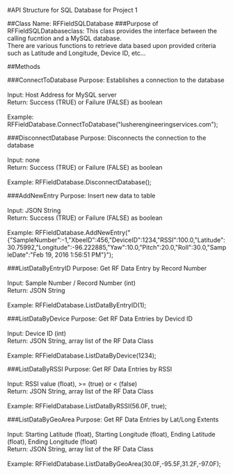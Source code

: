 #API Structure for SQL Database for Project 1  

##Class Name: RFFieldSQLDatabase
###Purpose of RFFieldSQLDatabaseclass:
This class provides the interface between the calling fucntion and a MySQL database.  
There are various functions to retrieve data based upon provided criteria such as 
Latitude and Longitude, Device ID, etc...

##Methods

###ConnectToDatabase
Purpose: Establishes a connection to the database<BR>  
Input: Host Address for MySQL server<BR>
Return: Success (TRUE) or Failure (FALSE) as boolean<BR><BR>
Example: RFFieldDatabase.ConnectToDatabase("lusherengineeringservices.com");

###DisconnectDatabase
Purpose: Disconnects the connection to the database<BR>  
Input: none<BR>
Return: Success (TRUE) or Failure (FALSE) as boolean<BR><BR>
Example: RFFieldDatabase.DisconnectDatabase();

###AddNewEntry
Purpose: Insert new data to table<BR>  
Input: JSON String<BR>
Return: Success (TRUE) or Failure (FALSE) as boolean<BR><BR>
Example: RFFieldDatabase.AddNewEntry("{"SampleNumber":-1,"XbeeID":456,"DeviceID":1234,"RSSI":100.0,"Latitude":30.75992,"Longitude":-96.222885,"Yaw":10.0,"Pitch":20.0,"Roll":30.0,"SampleDate":"Feb 19, 2016 1:56:51 PM"}");

###ListDataByEntryID
Purpose: Get RF Data Entry by Record Number<BR>  
Input: Sample Number / Record Number (int)<BR>
Return: JSON String<BR><BR>
Example: RFFieldDatabase.ListDataByEntryID(1);

###ListDataByDevice
Purpose: Get RF Data Entries by Devicd ID<BR>  
Input: Device ID (int)<BR>
Return: JSON String, array list of the RF Data Class<BR><BR>
Example: RFFieldDatabase.ListDataByDevice(1234);

###ListDataByRSSI
Purpose: Get RF Data Entries by RSSI<BR>  
Input: RSSI value (float), >= (true) or < (false)<BR>
Return: JSON String, array list of the RF Data Class<BR><BR>
Example: RFFieldDatabase.ListDataByRSSI(56.0F, true);

###ListDataByGeoArea
Purpose: Get RF Data Entries by Lat/Long Extents<BR>  
Input: Starting Latitude (float), Starting Longitude (float), Ending Latitude (float), Ending Longitude (float)<BR>
Return: JSON String, array list of the RF Data Class<BR><BR>
Example: RFFieldDatabase.ListDataByGeoArea(30.0F,-95.5F,31.2F,-97.0F);






